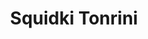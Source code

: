 ---
slug: squidki-tonrini-117
title: Squidki Tonrini
description: "Squidki Tonrini is an exciting online game. Play for free directly in your browser!"
icon: /images/new_mods/Sprunki Tonrini.png
url: https://wowtbc.net/sprunkin/tonrini/index.html
previewImage: /images/new_mods/Sprunki Tonrini.png
type: new mods

# SEO配置
seo:
  title: "Squidki Tonrini - Play Free Online Game | Fun Browser Games"
  description: "Squidki Tonrini - Play this fun online game for free in your browser. No download required!"
  ogImage: "/images/new_mods/Sprunki Tonrini.png"
  keywords: "squidki-tonrini-117, online game, browser game, free game, new mods game, play online"

videoUrls:
  - https://www.youtube.com/embed/example1
  - https://www.youtube.com/embed/example2

whyPlay:
  title: "Why Play Squidki Tonrini?"
  items:
    - "Immersive Gameplay: Squidki Tonrini offers an engaging and immersive gaming experience that will keep you entertained for hours"
    - "Challenging Levels: Test your skills with increasingly difficult challenges and obstacles"
    - "Beautiful Graphics: Enjoy stunning visuals and smooth animations that bring the game world to life"
    - "Regular Updates: New content and features are added regularly to keep the game fresh and exciting"
    - "Free to Play: Experience all the fun without spending a penny"
    - "Community Features: Connect with other players, share strategies, and compete for high scores"
    - "Cross-Platform: Play on any device with a web browser, no downloads required"

features:
  title: "Key Features of Squidki Tonrini"
  image: "/images/new_mods/Sprunki Tonrini.png"
  items:
    - "Intuitive Controls: Easy to learn controls make Squidki Tonrini accessible for players of all skill levels"
    - "Multiple Game Modes: Enjoy various gameplay options that provide different challenges and experiences"
    - "Character Customization: Personalize your gaming experience with unique characters and items"
    - "Achievement System: Complete special tasks to earn rewards and recognition"
    - "Leaderboards: Compete with players worldwide and see who can achieve the highest scores"

characteristics:
  title: "Game Characteristics"
  image: "/images/new_mods/Sprunki Tonrini.png"
  items:
    - "Genre: New mods game with elements of strategy and skill"
    - "Difficulty: Suitable for both casual gamers and those seeking a challenge"
    - "Play Time: Quick sessions or extended gameplay, depending on your preference"
    - "Art Style: Vibrant and engaging visuals that enhance the gaming experience"
    - "Sound Design: Immersive audio that complements the gameplay perfectly"

info: "Squidki Tonrini is an exciting online game that offers players a unique and engaging gaming experience. With its intuitive controls, stunning visuals, and challenging gameplay, Squidki Tonrini provides hours of entertainment for players of all ages and skill levels. Whether you're looking for a quick gaming session during a break or an extended play session, Squidki Tonrini delivers an immersive experience that will keep you coming back for more. The game features multiple levels of increasing difficulty, ensuring that players are constantly challenged as they progress. With regular updates adding new content and features, Squidki Tonrini remains fresh and exciting, providing endless entertainment options for its growing community of players."

howToPlayIntro: "Welcome to Squidki Tonrini! This guide will walk you through the basics and help you master the game. Whether you're a beginner or looking to improve your skills, these tips and instructions will enhance your gaming experience."

howToPlaySteps:
  - title: "Getting Started"
    description: "Begin your Squidki Tonrini adventure by familiarizing yourself with the controls. Use your keyboard or mouse to navigate through the game interface. The tutorial will guide you through the basic mechanics and help you understand the objectives."
  - title: "Understanding the Objectives"
    description: "In Squidki Tonrini, your main goal is to progress through levels by completing specific objectives. Each level presents unique challenges that require different strategies and approaches."
  - title: "Mastering the Controls"
    description: "Practice using the controls to improve your precision and reaction time. Squidki Tonrini requires quick reflexes and strategic thinking to overcome obstacles and defeat opponents."
  - title: "Utilizing Power-ups"
    description: "Collect power-ups throughout the game to enhance your abilities and overcome difficult challenges. Each power-up offers unique advantages that can be crucial for success."
  - title: "Developing Strategies"
    description: "As you progress in Squidki Tonrini, develop effective strategies for different scenarios. Analyze patterns, anticipate challenges, and adapt your approach to maximize your performance."

faq:
  title: "Frequently Asked Questions about Squidki Tonrini"
  items:
    - question: "Is Squidki Tonrini free to play?"
      answer: "Yes, Squidki Tonrini is completely free to play directly in your web browser. No downloads or purchases are required to enjoy the full game experience."
    - question: "Can I play Squidki Tonrini on mobile devices?"
      answer: "Yes, Squidki Tonrini is optimized for both desktop and mobile play. You can enjoy the game on any device with a web browser and internet connection."
    - question: "Are there any in-game purchases?"
      answer: "While Squidki Tonrini is free to play, there may be optional in-game purchases available for cosmetic items or additional features that don't affect core gameplay."
    - question: "How often is Squidki Tonrini updated?"
      answer: "The developers regularly update Squidki Tonrini with new content, features, and improvements based on player feedback and game performance."
    - question: "Can I play Squidki Tonrini offline?"
      answer: "Currently, Squidki Tonrini requires an internet connection to play as it's a browser-based online game."
    - question: "Is Squidki Tonrini suitable for children?"
      answer: "Yes, Squidki Tonrini is designed to be family-friendly and suitable for players of all ages."
    - question: "How do I report bugs or issues?"
      answer: "If you encounter any problems while playing Squidki Tonrini, you can report them through the game's support page or contact the developers directly through their website."
    - question: "Still Have Questions?"
      answer: "If you have additional questions about Squidki Tonrini that aren't covered in this FAQ, please visit our support center or contact our customer service team for assistance."
---